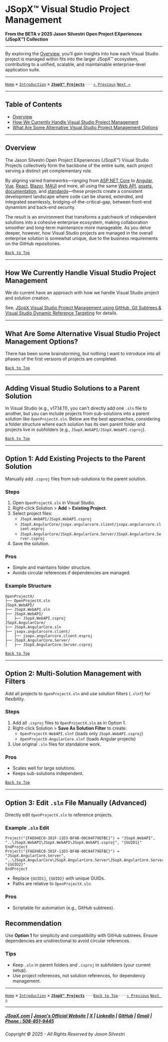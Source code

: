 # JSopX™ Visual Studio Project Management

**From the ﻿BETA v 2025 Jason Silvestri Open Project EXperiences (JSopX™) Collection**

---

By exploring the [Overview](#overview), you’ll gain insights into how each Visual Studio project is managed within fits into the larger JSopX™ ecosystem, contributing to a unified, scalable, and maintainable enterprise-level application suite.

---

[`Home`](../OpenProjects/jsopx.BridgeTooFar/README.md) » [`Introduction`](../Introduction/) »  [**`JSopX™ Projects`**](../OpenProjects/)  · · · [`« Previous`](../Introduction/JSopxDevelopmentStandards.md) [`Next »`](../Introduction/JSopxProjectsFamilies.md)

---

## Table of Contents

- [Overview](#overview)
- [How We Currently Handle Visual Studio Project Management](#how-we-currently-handle-visual-studio-project-management)
- [What Are Some Alternative Visual Studio Project Management Options](#what-are-some-alternative-visual-studio-project-management-options)

---

## **Overview**  

The Jason Silvestri Open Project EXperiences (JSopX™) Visual Studio Projects collectively form the backbone of the entire suite, each project serving a distinct yet complementary role. 

By aligning varied frameworks—ranging from [ASP.NET Core](../OpenProjects/jsopx.AspNetCore/README.md) to [Angular](../OpenProjects/jsopx.AngularCore/README.md), [Vue](../OpenProjects/jsopx.VueCore/README.md), [React](../OpenProjects/jsopx.ReactCore/README.md), [Blazor](../OpenProjects/jsopx.BlazorServerCore/README.md), [MAUI](../OpenProjects/jsopx.MauiHybridNetCore/README.md) and more, all using the same [Web API](../OpenProjects/jsopx.WebAPI/README.md), [assets](../OpenProjects/jsopx.RCLxProper/README.md), [documentation](../OpenProjects/jsopx.BridgeTooFar/README.md), and [standards](../Introduction/JSopxDevelopmentStandards.md)—these projects create a consistent development landscape where code can be shared, extended, and integrated seamlessly, bridging-of-the-critical-gap, between front-end dynamism and back-end security.  

The result is an environment that transforms a patchwork of independent solutions into a cohesive enterprise ecosystem, making collaboration smoother and long-term maintenance more manageable. As you delve deeper, however, how Visual Studio projects are managed in the overall enterprise solution is somewhat unique, due to the business requirements on the GitHub repositories. 

[`Back to Top`](#table-of-contents)

---

## How We Currently Handle Visual Studio Project Management

We do current have an approach with how we handle Visual Studio project and solution creation. 

See, [JSopX Visual Studio Project Management using GitHub, Git Subtrees & Visual Studio Dynamic Reference Targeting](../GitHub/JSopxProjectsGitHubAdvanced.md) for details.

---

## What Are Some Alternative Visual Studio Project Management Options?

There has been some brainstorming, but nothing I want to introduce into all phases of the first versions of projects are completed.

[`Back to Top`](#table-of-contents)

---

## Adding Visual Studio Solutions to a Parent Solution

In Visual Studio (e.g., v17.14.11), you can't directly add one `.sln` file to another, but you can include projects from sub-solutions into a parent solution like `OpenProjectX.sln`. Below are the best approaches, considering a folder structure where each solution has its own parent folder and projects live in subfolders (e.g., `JSopX.WebAPI/JSopX.WebAPI.csproj`).

[`Back to Top`](#table-of-contents)

---

## Option 1: Add Existing Projects to the Parent Solution
Manually add `.csproj` files from sub-solutions to the parent solution.

### Steps
1. Open `OpenProjectX.sln` in Visual Studio.
2. Right-click Solution > **Add** > **Existing Project**.
3. Select project files:
   - `JSopX.WebAPI/JSopX.WebAPI.csproj`
   - `JSopX.AngularCore/jsopx.angularcore.client/jsopx.angularcore.client.esproj`
   - `JSopX.AngularCore/JSopX.AngularCore.Server/JSopX.AngularCore.Server.csproj`
4. Save the solution.

### Pros
- Simple and maintains folder structure.
- Avoids circular references if dependencies are managed.

### Example Structure
```
OpenProjectX/
├── OpenProjectX.sln
JSopX.WebAPI/
├── JSopX.WebAPI.sln
├── JSopX.WebAPI/
│   ├── JSopX.WebAPI.csproj
JSopX.AngularCore/
├── JSopX.AngularCore.sln
├── jsopx.angularcore.client/
│   ├── jsopx.angularcore.client.esproj
├── JSopX.AngularCore.Server/
│   ├── JSopX.AngularCore.Server.csproj
```


[`Back to Top`](#table-of-contents)

---

## Option 2: Multi-Solution Management with Filters
Add all projects to `OpenProjectX.sln` and use solution filters (`.slnf`) for flexibility.

### Steps
1. Add all `.csproj` files to `OpenProjectX.sln` as in Option 1.
2. Right-click Solution > **Save As Solution Filter** to create:
   - `OpenProjectX-WebAPI.slnf` (loads only `JSopX.WebAPI.csproj`)
   - `OpenProjectX-AngularCore.slnf` (loads Angular projects)
3. Use original `.sln` files for standalone work.

### Pros
- Scales well for large solutions.
- Keeps sub-solutions independent.


[`Back to Top`](#table-of-contents)

---

## Option 3: Edit `.sln` File Manually (Advanced)
Directly edit `OpenProjectX.sln` to reference projects.

### Example `.sln` Edit
```
Project("{FAE04EC0-301F-11D3-BF4B-00C04F79EFBC}") = "JSopX.WebAPI", "..\JSopX.WebAPI\JSopX.WebAPI\JSopX.WebAPI.csproj", "{GUID1}"
EndProject
Project("{FAE04EC0-301F-11D3-BF4B-00C04F79EFBC}") = "JSopX.AngularCore.Server", "..\JSopX.AngularCore\JSopX.AngularCore.Server\JSopX.AngularCore.Server.csproj", "{GUID2}"
EndProject
```
- Replace `{GUID1}`, `{GUID2}` with unique GUIDs.
- Paths are relative to `OpenProjectX.sln`.

### Pros
- Scriptable for automation (e.g., GitHub subtrees).

## Recommendation
Use **Option 1** for simplicity and compatibility with GitHub subtrees. Ensure dependencies are unidirectional to avoid circular references.

### Tips
- Keep `.sln` in parent folders and `.csproj` in subfolders (your current setup).
- Use project references, not solution references, for dependency management.

---
 
 [`Home`](../OpenProjects/jsopx.BridgeTooFar/README.md) » [`Introduction`](../Introduction/) »  [**`JSopX™ Projects`**](../OpenProjects/)  · · · [`Back to Top`](#table-of-contents) · · · [`« Previous`](../Introduction/JSopxDevelopmentStandards.md) [`Next »`](../Introduction/JSopxProjectsFamilies.md)

---

##### [JSopX.com](https://www.jsopx.com/) | [Jason's Official Website](https://www.jsilvestri.com/) | [X](https://www.x.com/JasonSilvestri) | [LinkedIn](http://www.linkedin.com/in/JasonSilvestri) | [GitHub](https://github.com/JasonSilvestri) | [Gmail](mailto:therealjasonsilvestri@gmail.com) | [Phone : 508-851-9445](phoneto:508-851-9445)

###### Copyright © 2025 - All Rights Reserved by Jason Silvestri
